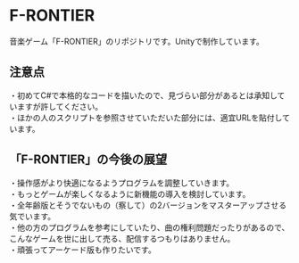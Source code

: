 # F-RONTIER
音楽ゲーム「F-RONTIER」のリポジトリです。Unityで制作しています。
## 注意点
・初めてC#で本格的なコードを描いたので、見づらい部分があるとは承知していますが許してください。<br/>
・ほかの人のスクリプトを参照させていただいた部分には、適宜URLを貼付しています。
## 「F-RONTIER」の今後の展望
・操作感がより快適になるようプログラムを調整していきます。<br/>
・もっとゲームが楽しくなるように新機能の導入を検討しています。<br/>
・全年齢版とそうでないもの（察して）の2バージョンをマスターアップさせる気でいます。<br/>
・他の方のプログラムを参考にしていたり、曲の権利問題だったりがあるので、こんなゲームを世に出して売る、配信するつもりはありません。<br/>
・頑張ってアーケード版も作りたいです。<br/>
